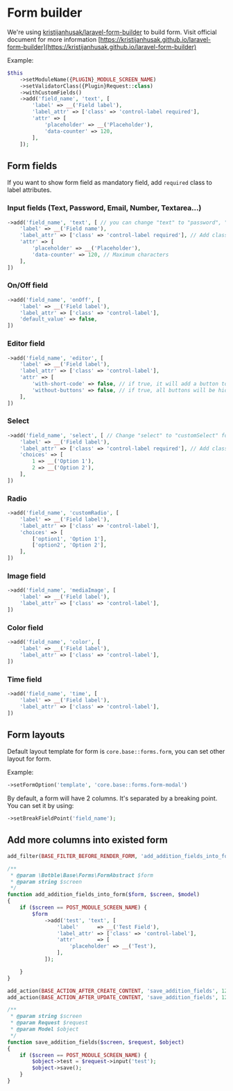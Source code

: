 # Form builder

We're using [kristijanhusak/laravel-form-builder](https://github.com/kristijanhusak/laravel-form-builder) to build form.
Visit official document for more information [https://kristijanhusak.github.io/laravel-form-builder](https://kristijanhusak.github.io/laravel-form-builder)

Example:

```php
$this
    ->setModuleName({PLUGIN}_MODULE_SCREEN_NAME)
    ->setValidatorClass({Plugin}Request::class)
    ->withCustomFields()
    ->add('field_name', 'text', [
        'label' => __('Field label'),
        'label_attr' => ['class' => 'control-label required'],
        'attr' => [
            'placeholder' => __('Placeholder'),
            'data-counter' => 120,
        ],
    ]);
```

## Form fields

If you want to show form field as mandatory field, add `required` class to label attributes.

### Input fields (Text, Password, Email, Number, Textarea...)

```php
->add('field_name', 'text', [ // you can change "text" to "password", "email", "number" or "textarea"
    'label' => __('Field name'),
    'label_attr' => ['class' => 'control-label required'], // Add class "required" if that is mandatory field
    'attr' => [
        'placeholder' => __('Placeholder'),
        'data-counter' => 120, // Maximum characters
    ],
])
```

### On/Off field

```php
->add('field_name', 'onOff', [
    'label' => __('Field label'),
    'label_attr' => ['class' => 'control-label'],
    'default_value' => false,
])
```

### Editor field

```php
->add('field_name', 'editor', [
    'label' => __('Field label'),
    'label_attr' => ['class' => 'control-label'],
    'attr' => [
        'with-short-code' => false, // if true, it will add a button to select shortcode
        'without-buttons' => false, // if true, all buttons will be hidden
    ],
])
```

### Select

```php
->add('field_name', 'select', [ // Change "select" to "customSelect" for better UI
    'label' => __('Field label'),
    'label_attr' => ['class' => 'control-label required'], // Add class "required" if that is mandatory field
    'choices' => [
        1 => __('Option 1'),
        2 => __('Option 2'),
    ],
])
```

### Radio

```php
->add('field_name', 'customRadio', [
    'label' => __('Field label'),
    'label_attr' => ['class' => 'control-label'],
    'choices' => [
        ['option1', 'Option 1'],
        ['option2', 'Option 2'],
    ],
])
```

### Image field 

```php
->add('field_name', 'mediaImage', [
    'label' => __('Field label'),
    'label_attr' => ['class' => 'control-label'],
])
```

### Color field

```php
->add('field_name', 'color', [
    'label' => __('Field label'),
    'label_attr' => ['class' => 'control-label'],
])
```

### Time field

```php
->add('field_name', 'time', [
    'label' => __('Field label'),
    'label_attr' => ['class' => 'control-label'],
])
```

## Form layouts

Default layout template for form is `core.base::forms.form`, you can set other layout for form.

Example:
```php
->setFormOption('template', 'core.base::forms.form-modal')
```

By default, a form will have 2 columns. It's separated by a breaking point. You can set it by using:

```php
->setBreakFieldPoint('field_name');
```

## Add more columns into existed form

```php
add_filter(BASE_FILTER_BEFORE_RENDER_FORM, 'add_addition_fields_into_form', 120, 3);

/**
 * @param \Botble\Base\Forms\FormAbstract $form
 * @param string $screen
 */
function add_addition_fields_into_form($form, $screen, $model)
{
    if ($screen == POST_MODULE_SCREEN_NAME) {
        $form
            ->add('test', 'text', [
                'label'      => __('Test Field'),
                'label_attr' => ['class' => 'control-label'],
                'attr'       => [
                    'placeholder' => __('Test'),
                ],
            ]);

    }
}

add_action(BASE_ACTION_AFTER_CREATE_CONTENT, 'save_addition_fields', 120, 3);
add_action(BASE_ACTION_AFTER_UPDATE_CONTENT, 'save_addition_fields', 120, 3);

/**
 * @param string $screen
 * @param Request $request
 * @param Model $object
 */
function save_addition_fields($screen, $request, $object)
{
    if ($screen == POST_MODULE_SCREEN_NAME) {
        $object->test = $request->input('test');
        $object->save();
    }
}
```